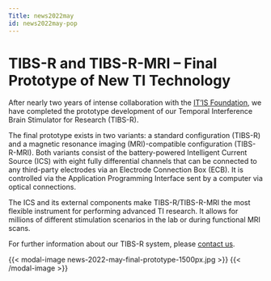 ```yaml
---
Title: news2022may
id: news2022may-pop
---
```

# TIBS-R and TIBS-R-MRI – Final Prototype of New TI Technology

After nearly two years of intense collaboration with the [IT’IS Foundation](https://itis.swiss/s/news-events/news/latest-news), we have completed the prototype development of our Temporal Interference Brain Stimulator for Research (TIBS-R).

The final prototype exists in two variants: a standard configuration (TIBS-R) and a magnetic resonance imaging (MRI)-compatible configuration (TIBS-R-MRI). Both variants consist of the battery-powered Intelligent Current Source (ICS) with eight fully differential channels that can be connected to any third-party electrodes via an Electrode Connection Box (ECB). It is controlled via the Application Programming Interface sent by a computer via optical connections.

The ICS and its external components make TIBS-R/TIBS-R-MRI the most flexible instrument for performing advanced TI research. It allows for millions of different stimulation scenarios in the lab or during functional MRI scans.

For further information about our TIBS-R system, please [contact us](mailto:eap@temporalinterference.com).

{{< modal-image news-2022-may-final-prototype-1500px.jpg >}} {{< /modal-image >}}
